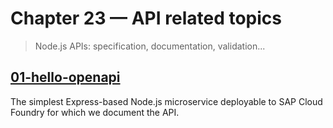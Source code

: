 # Chapter 23 &mdash; API related topics
> Node.js APIs: specification, documentation, validation...

## [01-hello-openapi](./01-hello-openapi/)
The simplest Express-based Node.js microservice deployable to SAP Cloud Foundry for which we document the API.
